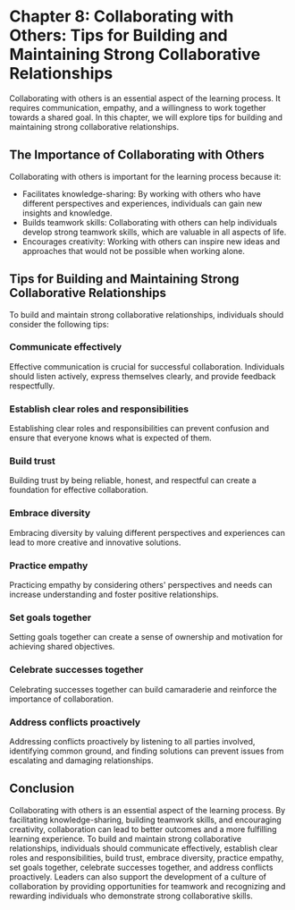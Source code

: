 Chapter 8: Collaborating with Others: Tips for Building and Maintaining Strong Collaborative Relationships
==========================================================================================================

Collaborating with others is an essential aspect of the learning process. It requires communication, empathy, and a willingness to work together towards a shared goal. In this chapter, we will explore tips for building and maintaining strong collaborative relationships.

The Importance of Collaborating with Others
-------------------------------------------

Collaborating with others is important for the learning process because it:

* Facilitates knowledge-sharing: By working with others who have different perspectives and experiences, individuals can gain new insights and knowledge.
* Builds teamwork skills: Collaborating with others can help individuals develop strong teamwork skills, which are valuable in all aspects of life.
* Encourages creativity: Working with others can inspire new ideas and approaches that would not be possible when working alone.

Tips for Building and Maintaining Strong Collaborative Relationships
--------------------------------------------------------------------

To build and maintain strong collaborative relationships, individuals should consider the following tips:

### Communicate effectively

Effective communication is crucial for successful collaboration. Individuals should listen actively, express themselves clearly, and provide feedback respectfully.

### Establish clear roles and responsibilities

Establishing clear roles and responsibilities can prevent confusion and ensure that everyone knows what is expected of them.

### Build trust

Building trust by being reliable, honest, and respectful can create a foundation for effective collaboration.

### Embrace diversity

Embracing diversity by valuing different perspectives and experiences can lead to more creative and innovative solutions.

### Practice empathy

Practicing empathy by considering others' perspectives and needs can increase understanding and foster positive relationships.

### Set goals together

Setting goals together can create a sense of ownership and motivation for achieving shared objectives.

### Celebrate successes together

Celebrating successes together can build camaraderie and reinforce the importance of collaboration.

### Address conflicts proactively

Addressing conflicts proactively by listening to all parties involved, identifying common ground, and finding solutions can prevent issues from escalating and damaging relationships.

Conclusion
----------

Collaborating with others is an essential aspect of the learning process. By facilitating knowledge-sharing, building teamwork skills, and encouraging creativity, collaboration can lead to better outcomes and a more fulfilling learning experience. To build and maintain strong collaborative relationships, individuals should communicate effectively, establish clear roles and responsibilities, build trust, embrace diversity, practice empathy, set goals together, celebrate successes together, and address conflicts proactively. Leaders can also support the development of a culture of collaboration by providing opportunities for teamwork and recognizing and rewarding individuals who demonstrate strong collaborative skills.


